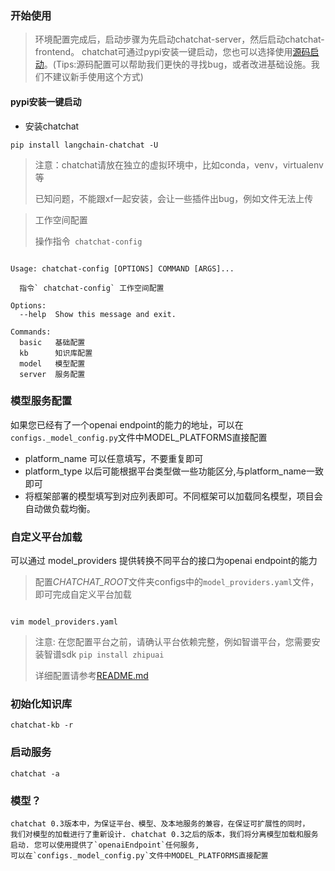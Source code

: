 ### 开始使用

> 环境配置完成后，启动步骤为先启动chatchat-server，然后启动chatchat-frontend。
> chatchat可通过pypi安装一键启动，您也可以选择使用[源码启动](README_dev.md)。(Tips:源码配置可以帮助我们更快的寻找bug，或者改进基础设施。我们不建议新手使用这个方式)

#### pypi安装一键启动
- 安装chatchat
```shell
pip install langchain-chatchat -U
```
> 注意：chatchat请放在独立的虚拟环境中，比如conda，venv，virtualenv等
> 
> 已知问题，不能跟xf一起安装，会让一些插件出bug，例如文件无法上传

> 工作空间配置
> 
> 操作指令` chatchat-config` 
```text 
 
Usage: chatchat-config [OPTIONS] COMMAND [ARGS]...

  指令` chatchat-config` 工作空间配置

Options:
  --help  Show this message and exit.

Commands:
  basic   基础配置
  kb      知识库配置
  model   模型配置
  server  服务配置

``` 
  

### 模型服务配置
 如果您已经有了一个openai endpoint的能力的地址，可以在`configs._model_config.py`文件中MODEL_PLATFORMS直接配置
   - platform_name 可以任意填写，不要重复即可
   - platform_type 以后可能根据平台类型做一些功能区分,与platform_name一致即可
   - 将框架部署的模型填写到对应列表即可。不同框架可以加载同名模型，项目会自动做负载均衡。

### 自定义平台加载
可以通过 model_providers 提供转换不同平台的接口为openai endpoint的能力
> 配置*CHATCHAT_ROOT*文件夹configs中的`model_providers.yaml`文件，即可完成自定义平台加载
```shell
 
vim model_providers.yaml
```
> 
> 注意: 在您配置平台之前，请确认平台依赖完整，例如智谱平台，您需要安装智谱sdk `pip install zhipuai`
> 
> 详细配置请参考[README.md](../model-providers/README.md)

### 初始化知识库
```shell
chatchat-kb -r
```

### 启动服务
```shell
chatchat -a
```

### 模型？
```text
chatchat 0.3版本中，为保证平台、模型、及本地服务的兼容，在保证可扩展性的同时，
我们对模型的加载进行了重新设计. chatchat 0.3之后的版本，我们将分离模型加载和服务启动. 您可以使用提供了`openaiEndpoint`任何服务,
可以在`configs._model_config.py`文件中MODEL_PLATFORMS直接配置
 
```
